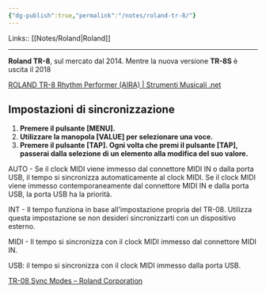 ```yaml
---
{"dg-publish":true,"permalink":"/notes/roland-tr-8/"}
---
```


Links:: [[Notes/Roland\|Roland]]

---

**Roland TR-8**, sul mercato dal 2014. Mentre la nuova versione **TR-8S** è uscita il 2018


[ROLAND TR-8 Rhythm Performer (AIRA) | Strumenti Musicali .net](https://www.strumentimusicali.net/product_info.php/products_id/47112/roland-tr-8-rhythm-performer-aira.html)

## Impostazioni di sincronizzazione

1. **Premere il pulsante [MENU].**
2. **Utilizzare la manopola [VALUE] per selezionare una voce.**
3. **Premere il pulsante [TAP]. Ogni volta che premi il pulsante [TAP], passerai dalla selezione di un elemento alla modifica del suo valore.**

AUTO - Se il clock MIDI viene immesso dal connettore MIDI IN o dalla porta USB, il tempo si sincronizza automaticamente al clock MIDI. Se il clock MIDI viene immesso contemporaneamente dal connettore MIDI IN e dalla porta USB, la porta USB ha la priorità.

INT - Il tempo funziona in base all'impostazione propria del TR-08. Utilizza questa impostazione se non desideri sincronizzarti con un dispositivo esterno.

MIDI - Il tempo si sincronizza con il clock MIDI immesso dal connettore MIDI IN.

USB: il tempo si sincronizza con il clock MIDI immesso dalla porta USB.

[TR-08 Sync Modes – Roland Corporation](https://support.roland.com/hc/en-us/articles/360060401011-TR-08-Sync-Modes)


